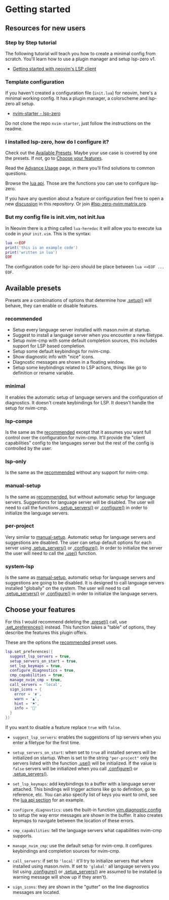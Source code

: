 # Getting started

## Resources for new users

### Step by Step tutorial

The following tutorial will teach you how to create a minimal config from scratch. You'll learn how to use a plugin manager and setup lsp-zero v1.

* [Getting started with neovim's LSP client](https://dev.to/vonheikemen/getting-started-with-neovims-native-lsp-client-in-the-year-of-2022-the-easy-way-bp3#starting-from-scratch)

### Template configuration

If you haven't created a configuration file (`init.lua`) for neovim, here's a minimal working config. It has a plugin manager, a colorscheme and lsp-zero all setup.

* [nvim-starter - lsp-zero](https://github.com/VonHeikemen/nvim-starter/tree/xx-lsp-zero)

Do not clone the repo `nvim-starter`, just follow the instructions on the readme.

### I installed lsp-zero, how do I configure it?

Check out the [Available Presets](#available-presets). Maybe your use case is covered by one the presets. If not, go to [Choose your features](#choose-your-features).

Read the [Advance Usage](https://github.com/VonHeikemen/lsp-zero.nvim/blob/v1.x/advance-usage.md) page, in there you'll find solutions to common questions.

Browse the [lua api](https://github.com/VonHeikemen/lsp-zero.nvim/blob/v1.x/doc/md/api-reference.md#lua-api). Those are the functions you can use to configure lsp-zero.

If you have any question about a feature or configuration feel free to open a new [discussion](https://github.com/VonHeikemen/lsp-zero.nvim/discussions) in this repository. Or join [#lsp-zero-nvim:matrix.org](https://matrix.to/#/#lsp-zero-nvim:matrix.org).

### But my config file is init.vim, not init.lua

In Neovim there is a thing called `lua-heredoc` it will allow you to execute lua code in your `init.vim`. This is the syntax:

```lua
lua <<EOF
print('this is an example code')
print('written in lua')
EOF
```

The configuration code for lsp-zero should be place between `lua <<EOF ... EOF`.

## Available presets

Presets are a combinations of options that determine how [.setup()](https://github.com/VonHeikemen/lsp-zero.nvim/blob/v1.x/doc/md/api-reference.md#setup) will behave, they can enable or disable features.

### recommended

* Setup every language server installed with mason.nvim at startup.
* Suggest to install a language server when you encounter a new filetype.
* Setup nvim-cmp with some default completion sources, this includes support for LSP based completion.
* Setup some default keybindings for nvim-cmp.
* Show diagnostic info with "nice" icons.
* Diagnostic messages are shown in a floating window.
* Setup some keybindings related to LSP actions, things like go to definition or rename variable.

### minimal

It enables the automatic setup of language servers and the configuration of diagnostics. It doesn't create keybindings for LSP. It doesn't handle the setup for nvim-cmp.

### lsp-compe

Is the same as the [recommended](#recommended) except that it assumes you want full control over the configuration for nvim-cmp. It'll provide the "client capabilities" config to the languages server but the rest of the config is controlled by the user.

### lsp-only

Is the same as the [recommended](#recommended) without any support for nvim-cmp.

### manual-setup

Is the same as [recommended](#recommended), but without automatic setup for language servers. Suggestions for language server will be disabled. The user will need to call the functions [.setup_servers()](https://github.com/VonHeikemen/lsp-zero.nvim/blob/v1.x/doc/md/api-reference.md#setup_serverslist) or [.configure()](https://github.com/VonHeikemen/lsp-zero.nvim/blob/v1.x/doc/md/api-reference.md#configurename-opts) in order to initialize the language servers.

### per-project

Very similar to [manual-setup](#manual-setup). Automatic setup for language servers and suggestions are disabled. The user can setup default options for each server using [.setup_servers()](https://github.com/VonHeikemen/lsp-zero.nvim/blob/v1.x/doc/md/api-reference.md#setup_serverslist) or [.configure()](https://github.com/VonHeikemen/lsp-zero.nvim/blob/v1.x/doc/md/api-reference.md#configurename-opts). In order to initialize the server the user will need to call the [.use()](https://github.com/VonHeikemen/lsp-zero.nvim/blob/v1.x/doc/md/api-reference.md#useserver-opts) function.

### system-lsp

Is the same as [manual-setup](#manual-setup), automatic setup for language servers and suggestions are going to be disabled. It is designed to call language servers installed "globally" on the system. The user will need to call [.setup_servers()](https://github.com/VonHeikemen/lsp-zero.nvim/blob/v1.x/doc/md/api-reference.md#setup_serverslist) or [.configure()](https://github.com/VonHeikemen/lsp-zero.nvim/blob/v1.x/doc/md/api-reference.md#configurename-opts) in order to initialize the language servers.

## Choose your features

For this I would recommend deleting the [.preset()](https://github.com/VonHeikemen/lsp-zero.nvim/blob/v1.x/doc/md/api-reference.md#presetname) call,  use [.set_preferences()](https://github.com/VonHeikemen/lsp-zero.nvim/blob/v1.x/doc/md/api-reference.md#set_preferencesopts) instead. This function takes a "table" of options, they describe the features this plugin offers.

These are the options the [recommended](#recommended) preset uses.

```lua
lsp.set_preferences({
  suggest_lsp_servers = true,
  setup_servers_on_start = true,
  set_lsp_keymaps = true,
  configure_diagnostics = true,
  cmp_capabilities = true,
  manage_nvim_cmp = true,
  call_servers = 'local',
  sign_icons = {
    error = '✘',
    warn = '▲',
    hint = '⚑',
    info = ''
  }
})
```

If you want to disable a feature replace `true` with `false`.

* `suggest_lsp_servers`: enables the suggestions of lsp servers when you enter a filetype for the first time.

* `setup_servers_on_start`: when set to `true` all installed servers will be initialized on startup. When is set to the string `"per-project"` only the servers listed with the function [.use()](https://github.com/VonHeikemen/lsp-zero.nvim/blob/v1.x/doc/md/api-reference.md#useserver-opts) will be initialized. If the value is `false` servers will be initialized when you call [.configure()](https://github.com/VonHeikemen/lsp-zero.nvim/blob/v1.x/doc/md/api-reference.md#configurename-opts) or [.setup_servers()](https://github.com/VonHeikemen/lsp-zero.nvim/blob/v1.x/doc/md/api-reference.md#set_server_configopts).

* `set_lsp_keymaps`: add keybindings to a buffer with a language server attached. This bindings will trigger actions like go to definition, go to reference, etc. You can also specify list of keys you want to omit, see the [lua api section](https://github.com/VonHeikemen/lsp-zero.nvim/blob/v1.x/doc/md/api-reference.md#set_preferencesopts) for an example.

* `configure_diagnostics`: uses the built-in function [vim.diagnostic.config](https://neovim.io/doc/user/diagnostic.html#vim.diagnostic.config()) to setup the way error messages are shown in the buffer. It also creates keymaps to navigate between the location of these errors.

* `cmp_capabilities`: tell the language servers what capabilities nvim-cmp supports.

* `manage_nvim_cmp`: use the default setup for nvim-cmp. It configures keybindings and completion sources for nvim-cmp.

* `call_servers`: if set to `'local'` it'll try to initialize servers that where installed using mason.nvim. If set to `'global'` all language servers you list using [.configure()](https://github.com/VonHeikemen/lsp-zero.nvim/blob/v1.x/doc/md/api-reference.md#configurename-opts) or [.setup_servers()](https://github.com/VonHeikemen/lsp-zero.nvim/blob/v1.x/doc/md/api-reference.md#set_server_configopts) are assumed to be installed (a warning message will show up if they aren't).

* `sign_icons`: they are shown in the "gutter" on the line diagnostics messages are located.

